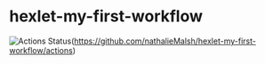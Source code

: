 # hexlet-my-first-workflow

![Actions Status](https://github.com/nathalieMalsh/hexlet-my-first-workflow/actions/workflows/say-hello.yml/badge.svg)(https://github.com/nathalieMalsh/hexlet-my-first-workflow/actions)